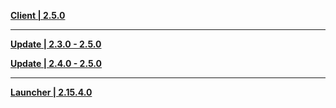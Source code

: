 **[Client | 2.5.0](https://d3ln624mszu7ty.cloudfront.net/client_app/download/pc_zip/20220125104720_x2gRaOdngikczohR/GenshinImpact_2.5.0.zip)**

---

**[Update | 2.3.0 - 2.5.0](https://d3ln624mszu7ty.cloudfront.net/client_app/update/hk4e_global/10/game_2.3.0_2.5.0_hdiff_DFWAwSmaTj7n90Ru.zip)**

**[Update | 2.4.0 - 2.5.0](https://d3ln624mszu7ty.cloudfront.net/client_app/update/hk4e_global/10/game_2.4.0_2.5.0_hdiff_G7AskHSpFPiXwRyU.zip)**

---

**[Launcher | 2.15.4.0](https://d3ln624mszu7ty.cloudfront.net/client_app/update/hk4e_global/10/update_20220126192738_733b8c0avjqbnLRu.zip)**
